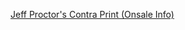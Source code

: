 ---
layout: post
wordpress_id: 1010
wordpress_url: http://noesbueno.com/archives/1010
date: '2011-02-15 13:00:01 -0600'
date_gmt: '2011-02-15 18:00:01 -0600'
body: |
  <p><a href="http://omgposters.com/2011/02/15/jeff-proctors-contra-print-onsale-info/">Jeff Proctor's Contra Print  (Onsale Info)</a></p>
---